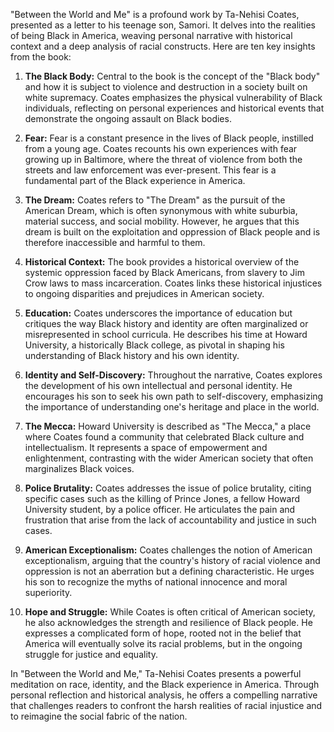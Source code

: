 "Between the World and Me" is a profound work by Ta-Nehisi Coates, presented as a letter to his teenage son, Samori. It delves into the realities of being Black in America, weaving personal narrative with historical context and a deep analysis of racial constructs. Here are ten key insights from the book:

1. **The Black Body:** Central to the book is the concept of the "Black body" and how it is subject to violence and destruction in a society built on white supremacy. Coates emphasizes the physical vulnerability of Black individuals, reflecting on personal experiences and historical events that demonstrate the ongoing assault on Black bodies.

2. **Fear:** Fear is a constant presence in the lives of Black people, instilled from a young age. Coates recounts his own experiences with fear growing up in Baltimore, where the threat of violence from both the streets and law enforcement was ever-present. This fear is a fundamental part of the Black experience in America.

3. **The Dream:** Coates refers to "The Dream" as the pursuit of the American Dream, which is often synonymous with white suburbia, material success, and social mobility. However, he argues that this dream is built on the exploitation and oppression of Black people and is therefore inaccessible and harmful to them.

4. **Historical Context:** The book provides a historical overview of the systemic oppression faced by Black Americans, from slavery to Jim Crow laws to mass incarceration. Coates links these historical injustices to ongoing disparities and prejudices in American society.

5. **Education:** Coates underscores the importance of education but critiques the way Black history and identity are often marginalized or misrepresented in school curricula. He describes his time at Howard University, a historically Black college, as pivotal in shaping his understanding of Black history and his own identity.

6. **Identity and Self-Discovery:** Throughout the narrative, Coates explores the development of his own intellectual and personal identity. He encourages his son to seek his own path to self-discovery, emphasizing the importance of understanding one's heritage and place in the world.

7. **The Mecca:** Howard University is described as "The Mecca," a place where Coates found a community that celebrated Black culture and intellectualism. It represents a space of empowerment and enlightenment, contrasting with the wider American society that often marginalizes Black voices.

8. **Police Brutality:** Coates addresses the issue of police brutality, citing specific cases such as the killing of Prince Jones, a fellow Howard University student, by a police officer. He articulates the pain and frustration that arise from the lack of accountability and justice in such cases.

9. **American Exceptionalism:** Coates challenges the notion of American exceptionalism, arguing that the country's history of racial violence and oppression is not an aberration but a defining characteristic. He urges his son to recognize the myths of national innocence and moral superiority.

10. **Hope and Struggle:** While Coates is often critical of American society, he also acknowledges the strength and resilience of Black people. He expresses a complicated form of hope, rooted not in the belief that America will eventually solve its racial problems, but in the ongoing struggle for justice and equality.

In "Between the World and Me," Ta-Nehisi Coates presents a powerful meditation on race, identity, and the Black experience in America. Through personal reflection and historical analysis, he offers a compelling narrative that challenges readers to confront the harsh realities of racial injustice and to reimagine the social fabric of the nation.